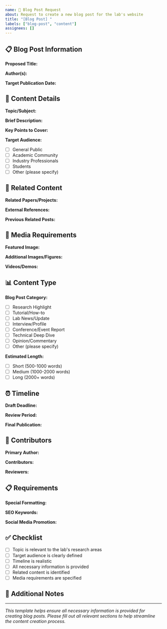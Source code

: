 ```yaml
---
name: 📝 Blog Post Request
about: Request to create a new blog post for the lab's website
title: "[Blog Post] "
labels: ["blog-post", "content"]
assignees: []
---
```


## 📋 Blog Post Information

**Proposed Title:**
<!-- What should the blog post be titled? -->

**Author(s):**
<!-- Who will be writing this blog post? -->

**Target Publication Date:**
<!-- When would you like this blog post to be published? -->

## 📝 Content Details

**Topic/Subject:**
<!-- What is the main topic of this blog post? -->

**Brief Description:**
<!-- Provide a brief overview of what the blog post will cover -->

**Key Points to Cover:**
<!-- List the main points or sections that should be included -->

**Target Audience:**
<!-- Who is the intended audience for this blog post? -->
- [ ] General Public
- [ ] Academic Community
- [ ] Industry Professionals
- [ ] Students
- [ ] Other (please specify)

## 🔗 Related Content

**Related Papers/Projects:**
<!-- Link to any related papers or projects that should be mentioned -->

**External References:**
<!-- Any external resources, papers, or websites that should be referenced -->

**Previous Related Posts:**
<!-- Any existing blog posts on similar topics that should be linked -->

## 📸 Media Requirements

**Featured Image:**
<!-- Description or requirements for the featured image -->

**Additional Images/Figures:**
<!-- Any diagrams, charts, or other visual content needed -->

**Videos/Demos:**
<!-- Any video content that should be embedded -->

## 📊 Content Type

**Blog Post Category:**
- [ ] Research Highlight
- [ ] Tutorial/How-to
- [ ] Lab News/Update
- [ ] Interview/Profile
- [ ] Conference/Event Report
- [ ] Technical Deep Dive
- [ ] Opinion/Commentary
- [ ] Other (please specify)

**Estimated Length:**
- [ ] Short (500-1000 words)
- [ ] Medium (1000-2000 words)
- [ ] Long (2000+ words)

## ⏰ Timeline

**Draft Deadline:**
<!-- When should the first draft be ready? -->

**Review Period:**
<!-- How much time is needed for review and revisions? -->

**Final Publication:**
<!-- Target date for final publication -->

## 👥 Contributors

**Primary Author:**
<!-- Who will be the main author? -->

**Contributors:**
<!-- Any other team members who will contribute -->

**Reviewers:**
<!-- Who should review this blog post? -->

## 📋 Requirements

**Special Formatting:**
<!-- Any special formatting requirements (code blocks, math equations, etc.) -->

**SEO Keywords:**
<!-- Keywords for search engine optimization -->

**Social Media Promotion:**
<!-- Should this be promoted on social media? Any specific platforms? -->

## ✅ Checklist

- [ ] Topic is relevant to the lab's research areas
- [ ] Target audience is clearly defined
- [ ] Timeline is realistic
- [ ] All necessary information is provided
- [ ] Related content is identified
- [ ] Media requirements are specified

## 📝 Additional Notes

<!-- Any other information or special considerations for this blog post -->

---
*This template helps ensure all necessary information is provided for creating blog posts. Please fill out all relevant sections to help streamline the content creation process.* 
